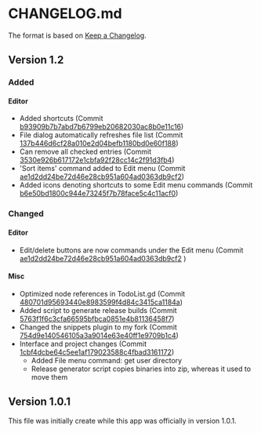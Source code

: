 # CHANGELOG.md

The format is based on [Keep a Changelog](https://keepachangelog.com/en/1.0.0/).

## Version 1.2

### Added

#### Editor

* Added shortcuts (Commit [b93909b7b7abd7b6799eb20682030ac8b0e11c16](https://github.com/JohnDevlopment/todolist/commit/b93909b7b7abd7b6799eb20682030ac8b0e11c16))
* File dialog automatically refreshes file list (Commit [137b446d6cf28a010e2d04befb1180bd0e60f188](https://github.com/JohnDevlopment/todolist/commit/137b446d6cf28a010e2d04befb1180bd0e60f188))
* Can remove all checked entries (Commit [3530e926b617172e1cbfa92f28cc14c2f91d3fb4](https://github.com/JohnDevlopment/todolist/commit/3530e926b617172e1cbfa92f28cc14c2f91d3fb4))
* 'Sort items' command added to Edit menu (Commit [ae1d2dd24be72d46e28cb951a604ad0363db9cf2](https://github.com/JohnDevlopment/todolist/commit/ae1d2dd24be72d46e28cb951a604ad0363db9cf2))
* Added icons denoting shortcuts to some Edit menu commands (Commit [b6e50bd1800c944e73245f7b78face5c4c11acf0](https://github.com/JohnDevlopment/todolist/commit/b6e50bd1800c944e73245f7b78face5c4c11acf0))

### Changed

#### Editor

* Edit/delete buttons are now commands under the Edit menu (Commit [ae1d2dd24be72d46e28cb951a604ad0363db9cf2](https://github.com/JohnDevlopment/todolist/commit/ae1d2dd24be72d46e28cb951a604ad0363db9cf2) )

#### Misc

* Optimized node references in TodoList.gd (Commit [480701d95693440e8983599f4d84c3415ca1184a](https://github.com/JohnDevlopment/todolist/commit/480701d95693440e8983599f4d84c3415ca1184a))
* Added script to generate release builds (Commit [5763f1f6c3cfa66595bfbca0851e4b81136458f7](https://github.com/JohnDevlopment/todolist/commit/5763f1f6c3cfa66595bfbca0851e4b81136458f7))
* Changed the snippets plugin to my fork (Commit [754d9e140546105a3a9014e63e40ff1e9709b1c4](https://github.com/JohnDevlopment/todolist/commit/754d9e140546105a3a9014e63e40ff1e9709b1c4))
* Interface and project changes (Commit [1cbf4dcbe64c5ee1af179023588c4fbad3161172](https://github.com/JohnDevlopment/todolist/commit/1cbf4dcbe64c5ee1af179023588c4fbad3161172))
  * Added File menu command: get user directory
  * Release generator script copies binaries into zip, whereas it used to move them

## Version 1.0.1

This file was initially create while this app was officially in version 1.0.1.
